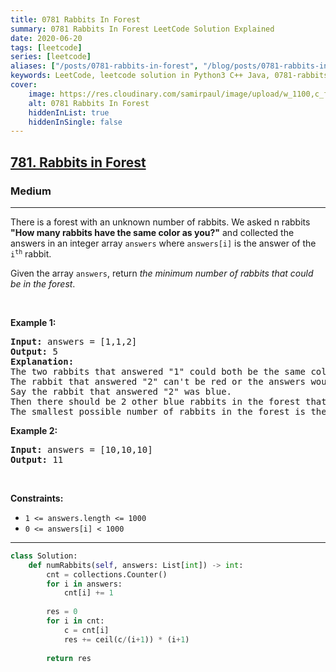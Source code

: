 ```yaml
---
title: 0781 Rabbits In Forest
summary: 0781 Rabbits In Forest LeetCode Solution Explained
date: 2020-06-20
tags: [leetcode]
series: [leetcode]
aliases: ["/posts/0781-rabbits-in-forest", "/blog/posts/0781-rabbits-in-forest", "/0781-rabbits-in-forest"]
keywords: LeetCode, leetcode solution in Python3 C++ Java, 0781-rabbits-in-forest solution
cover:
    image: https://res.cloudinary.com/samirpaul/image/upload/w_1100,c_fit,co_rgb:FFFFFF,l_text:Arial_70_bold:0781 Rabbits In Forest/problem-solving.webp
    alt: 0781 Rabbits In Forest
    hiddenInList: true
    hiddenInSingle: false
---
```



<h2><a href="https://leetcode.com/problems/rabbits-in-forest/">781. Rabbits in Forest</a></h2><h3>Medium</h3><hr><div><p>There is a forest with an unknown number of rabbits. We asked n rabbits <strong>"How many rabbits have the same color as you?"</strong> and collected the answers in an integer array <code>answers</code> where <code>answers[i]</code> is the answer of the <code>i<sup>th</sup></code> rabbit.</p>

<p>Given the array <code>answers</code>, return <em>the minimum number of rabbits that could be in the forest</em>.</p>

<p>&nbsp;</p>
<p><strong class="example">Example 1:</strong></p>

<pre><strong>Input:</strong> answers = [1,1,2]
<strong>Output:</strong> 5
<strong>Explanation:</strong>
The two rabbits that answered "1" could both be the same color, say red.
The rabbit that answered "2" can't be red or the answers would be inconsistent.
Say the rabbit that answered "2" was blue.
Then there should be 2 other blue rabbits in the forest that didn't answer into the array.
The smallest possible number of rabbits in the forest is therefore 5: 3 that answered plus 2 that didn't.
</pre>

<p><strong class="example">Example 2:</strong></p>

<pre><strong>Input:</strong> answers = [10,10,10]
<strong>Output:</strong> 11
</pre>

<p>&nbsp;</p>
<p><strong>Constraints:</strong></p>

<ul>
	<li><code>1 &lt;= answers.length &lt;= 1000</code></li>
	<li><code>0 &lt;= answers[i] &lt; 1000</code></li>
</ul>
</div>

---




```python
class Solution:
    def numRabbits(self, answers: List[int]) -> int:
        cnt = collections.Counter()
        for i in answers:
            cnt[i] += 1
        
        res = 0
        for i in cnt:
            c = cnt[i]
            res += ceil(c/(i+1)) * (i+1)
        
        return res
```
